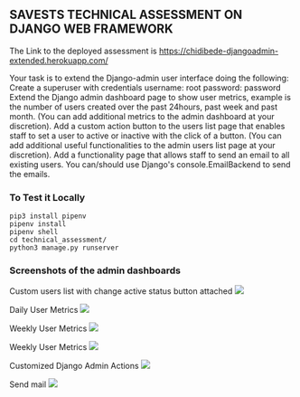 ## SAVESTS TECHNICAL ASSESSMENT ON DJANGO WEB FRAMEWORK

The Link to the deployed assessment is https://chidibede-djangoadmin-extended.herokuapp.com/

Your task is to extend the Django-admin user interface doing the following:
Create a superuser with credentials username: root password: password
Extend the Django admin dashboard page to show user metrics, example is the number of users created over the past 24hours, past week and past month. (You can add additional metrics to the admin dashboard at your discretion). 
Add a custom action button to the users list page that enables staff to set a user to active or inactive with the click of a button. (You can add additional useful functionalities to the admin users list page at your discretion).
Add a functionality page that allows staff to send an email to all existing users. You can/should use Django's console.EmailBackend to send the emails.


### To Test it Locally
```
pip3 install pipenv
pipenv install
pipenv shell
cd technical_assessment/
python3 manage.py runserver
```
### Screenshots of the admin dashboards

Custom users list with change active status button attached
<img src="https://res.cloudinary.com/chidibede/image/upload/v1598537350/savests/search_user.png"></img>

Daily User Metrics
<img src= "https://res.cloudinary.com/chidibede/image/upload/v1598537350/savests/daily_metrics_slider.png"></img>

Weekly User Metrics
<img src= "https://res.cloudinary.com/chidibede/image/upload/v1598537350/savests/weekly_metrics_slider.png"></img>

Weekly User Metrics
<img src= "https://res.cloudinary.com/chidibede/image/upload/v1598537350/savests/monthly_metrics_slider.png"></img>

Customized Django Admin Actions
<img src= "https://res.cloudinary.com/chidibede/image/upload/v1598537350/savests/actions.png"></img>

Send mail
<img src="https://res.cloudinary.com/chidibede/image/upload/v1598537981/savests/send_mail.png"></img>

